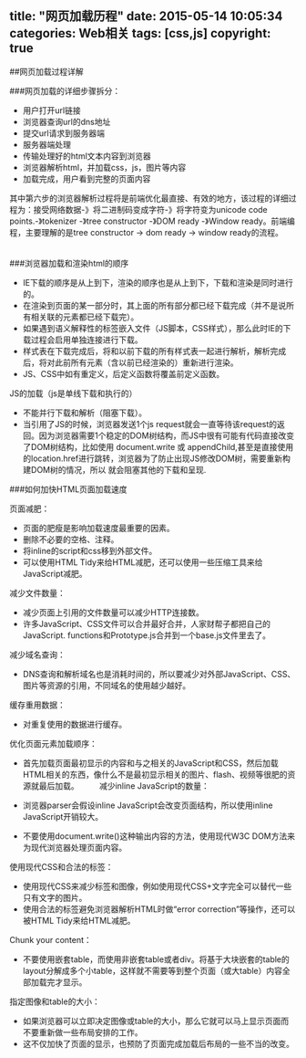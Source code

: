 title: "网页加载历程"
date: 2015-05-14 10:05:34
categories: Web相关
tags: [css,js]
copyright: true
---

##网页加载过程详解

###网页加载的详细步骤拆分：

- 用户打开url链接
- 浏览器查询url的dns地址
- 提交url请求到服务器端
- 服务器端处理
- 传输处理好的html文本内容到浏览器
- 浏览器解析html，并加载css，js，图片等内容
- 加载完成，用户看到完整的页面内容

其中第六步的浏览器解析过程将是前端优化最直接、有效的地方，该过程的详细过程为：接受网络数据-》将二进制码变成字符-》将字符变为unicode code points.-》tokenizer -》tree constructor -》DOM ready -》Window ready。前端编程，主要理解的是tree constructor -> dom ready -> window ready的流程。
　　

###浏览器加载和渲染html的顺序

- IE下载的顺序是从上到下，渲染的顺序也是从上到下，下载和渲染是同时进行的。
- 在渲染到页面的某一部分时，其上面的所有部分都已经下载完成（并不是说所有相关联的元素都已经下载完）。
- 如果遇到语义解释性的标签嵌入文件（JS脚本，CSS样式），那么此时IE的下载过程会启用单独连接进行下载。
- 样式表在下载完成后，将和以前下载的所有样式表一起进行解析，解析完成后，将对此前所有元素（含以前已经渲染的）重新进行渲染。
- JS、CSS中如有重定义，后定义函数将覆盖前定义函数。
　　

JS的加载（js是单线下载和执行的）

- 不能并行下载和解析（阻塞下载）。
- 当引用了JS的时候，浏览器发送1个js request就会一直等待该request的返回。因为浏览器需要1个稳定的DOM树结构，而JS中很有可能有代码直接改变了DOM树结构，比如使用 document.write 或 appendChild,甚至是直接使用的location.href进行跳转，浏览器为了防止出现JS修改DOM树，需要重新构建DOM树的情况，所以 就会阻塞其他的下载和呈现.


###如何加快HTML页面加载速度

页面减肥：

- 页面的肥瘦是影响加载速度最重要的因素。
- 删除不必要的空格、注释。
- 将inline的script和css移到外部文件。
- 可以使用HTML Tidy来给HTML减肥，还可以使用一些压缩工具来给JavaScript减肥。

减少文件数量：

- 减少页面上引用的文件数量可以减少HTTP连接数。
- 许多JavaScript、CSS文件可以合并最好合并，人家财帮子都把自己的JavaScript. functions和Prototype.js合并到一个base.js文件里去了。

减少域名查询：

- DNS查询和解析域名也是消耗时间的，所以要减少对外部JavaScript、CSS、图片等资源的引用，不同域名的使用越少越好。

缓存重用数据：

- 对重复使用的数据进行缓存。

优化页面元素加载顺序：

- 首先加载页面最初显示的内容和与之相关的JavaScript和CSS，然后加载HTML相关的东西，像什么不是最初显示相关的图片、flash、视频等很肥的资源就最后加载。
　　
减少inline JavaScript的数量：

- 浏览器parser会假设inline JavaScript会改变页面结构，所以使用inline JavaScript开销较大。
- 不要使用document.write()这种输出内容的方法，使用现代W3C DOM方法来为现代浏览器处理页面内容。

使用现代CSS和合法的标签：

- 使用现代CSS来减少标签和图像，例如使用现代CSS+文字完全可以替代一些只有文字的图片。
- 使用合法的标签避免浏览器解析HTML时做“error correction”等操作，还可以被HTML Tidy来给HTML减肥。

Chunk your content：

- 不要使用嵌套table，而使用非嵌套table或者div。将基于大块嵌套的table的layout分解成多个小table，这样就不需要等到整个页面（或大table）内容全部加载完才显示。

指定图像和table的大小：

- 如果浏览器可以立即决定图像或table的大小，那么它就可以马上显示页面而不要重新做一些布局安排的工作。
- 这不仅加快了页面的显示，也预防了页面完成加载后布局的一些不当的改变。
　　
　　